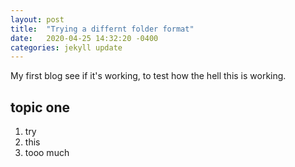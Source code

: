 ```yaml
---
layout: post
title:  "Trying a differnt folder format"
date:   2020-04-25 14:32:20 -0400
categories: jekyll update
---
```


My first blog see if it's working, to test how the hell this is working.
## topic one
1. try
2. this
3. tooo much